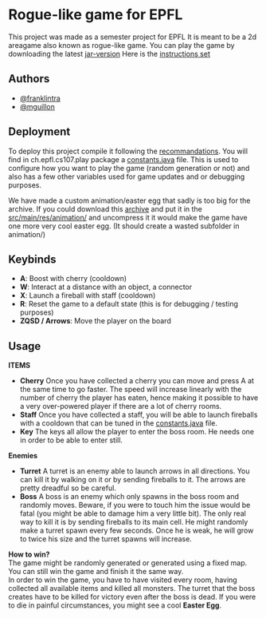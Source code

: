 
# Rogue-like game for EPFL

This project was made as a semester project for EPFL
It is meant to be a 2d areagame also known as rogue-like game.
You can play the game by downloading the latest [jar-version](https://github.com/franklintra/RoguEPFL/releases/download/Graded/EPFLRogue.jar)
Here is the [instructions set][8]
## Authors

- [@franklintra][1]
- [@mguillon][2]



## Deployment

To deploy this project compile it following the [recommandations][3].
You will find in ch.epfl.cs107.play package a [constants.java]() file.
This is used to configure how you want to play the game (random generation or not)
and also has a few other variables used for game updates and or debugging purposes.

We have made a custom animation/easter egg that sadly is too big for the archive. If you could download this [archive][5] and put it in the [src/main/res/animation/][6] and uncompress it it would make the game have one more very cool easter egg. (It should create a wasted subfolder in animation/)
## Keybinds

- __A__: Boost with cherry (cooldown)
- __W__: Interact at a distance with an object, a connector
- __X__: Launch a fireball with staff (cooldown)
- __R__: Reset the game to a default state (this is for debugging / testing purposes)
- __ZQSD / Arrows__: Move the player on the board


## Usage

__ITEMS__
- __Cherry__
  Once you have collected a cherry you can move and press A at the same time to go faster.
  The speed will increase linearly with the number of cherry the player has eaten,
  hence making it possible to have a very over-powered player if there are a lot of cherry rooms.
- __Staff__
  Once you have collected a staff, you will be able to launch fireballs with a cooldown that can be tuned in the [constants.java][7] file.
- __Key__
  The keys all allow the player to enter the boss room. He needs one in order to be able to enter still.

__Enemies__
- __Turret__ A turret is an enemy able to launch arrows in all directions. You can kill it by walking on it or by sending fireballs to it. The arrows are pretty dreadful so be careful.
- __Boss__ A boss is an enemy which only spawns in the boss room and randomly moves. Beware, if you were to touch him the issue would be fatal (you might be able to damage him a very little bit). The only real way to kill it is by sending fireballs to its main cell. He might randomly make a turret spawn every few seconds. Once he is weak, he will grow to twice his size and the turret spawns will increase.

__How to win?__  
The game might be randomly generated or generated using a fixed map. You can still win the game and finish it the same way.  
In order to win the game, you have to have visited every room, having collected all available items and killed all monsters. The turret that the boss creates have to be killed for victory even after the boss is dead. If you were to die in painful circumstances, you might see a cool **Easter Egg**.

[1]:	https://www.github.com/franklintra
[2]:	https://www.github.com/mguillon
[3]:	https://proginsc.epfl.ch/wwwhiver/mini-projet2/setupIntelliJ.pdf
[4]:  src/main/java/ch.epfl.cs107.play/game/icrogue/constants.java
[5]:	https://drive.google.com/drive/folders/1EjPB8lb1fAsxzsrDn60GKfeU3ojPhTh6?usp=sharing
[6]:	src/main/res/animation/
[7]:	#Deployment
[8]:    https://github.com/franklintra/RoguEPFL/blob/main/Instruction%20set.pdf
